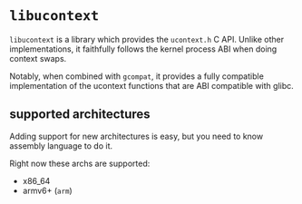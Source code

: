 # `libucontext`

`libucontext` is a library which provides the `ucontext.h` C API.  Unlike other implementations,
it faithfully follows the kernel process ABI when doing context swaps.

Notably, when combined with `gcompat`, it provides a fully compatible implementation of the ucontext
functions that are ABI compatible with glibc.


## supported architectures

Adding support for new architectures is easy, but you need to know assembly language to do it.

Right now these archs are supported:

 * x86_64
 * armv6+ (`arm`)
